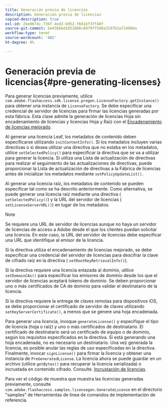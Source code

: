 ```yaml
---
title: Generación previa de licencias
description: Generación previa de licencias
copied-description: true
exl-id: 2be8674c-736f-4ed3-b952-f661bf3ff48f
source-git-commit: be43bbbd1051886c8979ff590a3197b2a7249b6a
workflow-type: tm+mt
source-wordcount: '402'
ht-degree: 0%

---
```


# Generación previa de licencias{#pre-generating-licenses}

Para generar licencias previamente, utilice `com.adobe.flashaccess.sdk.license.pregen.LicenseFactory.getInstance()` para obtener una instancia de `LicenseFactory`. Se debe especificar una credencial de servidor de licencias para firmar las licencias generadas por esta fábrica. Esta clase admite la generación de licencias Hoja sin encadenamiento de licencias y licencias Hoja y Raíz con el [Encadenamiento de licencias mejorado](../../aaxs-protecting-content/content-introduction/content-usage-rules/content-other-policy-options/content-enhanced-license-chaining.md).

Al generar una licencia Leaf, los metadatos de contenido deben especificarse utilizando `initContentInfo()`. Si los metadatos incluyen varias directivas o si desea utilizar una directiva que no estaba en los metadatos, utilice `setSelectedPolicy()` para especificar la directiva que se va a utilizar para generar la licencia. Si utiliza una Lista de actualización de directivas para realizar el seguimiento de las actualizaciones de directivas, puede proporcionar la Lista de actualización de directivas a la Fábrica de licencias antes de inicializar los metadatos mediante `setPolicyUpdateList()`.

Al generar una licencia raíz, los metadatos de contenido se pueden especificar tal como se ha descrito anteriormente. Como alternativa, se puede generar una licencia raíz mediante una directiva ( `setSelectedPolicy()`) y la URL del servidor de licencias ( `setLicenseServerURL()`) en lugar de los metadatos.

>[!NOTE]
>
>Se requiere una URL de servidor de licencias aunque no haya un servidor de licencias de acceso a Adobe desde el que los clientes puedan solicitar una licencia. En este caso, la URL del servidor de licencias debe especificar una URL que identifique al emisor de la licencia.

Si la directiva utiliza el encadenamiento de licencias mejorado, se debe especificar una credencial del servidor de licencias para descifrar la clave de cifrado raíz en la directiva ( `setRootKeyRetrievalInfo()`).

Si la directiva requiere una licencia enlazada al dominio, utilice `setDomainCAs()` para especificar los emisores de dominio desde los que el servidor de licencias aceptará tokens de dominio. Se deben proporcionar uno o más certificados de CA de dominio para validar el destinatario de la licencia.

Si la directiva requiere la entrega de claves remotas para dispositivos iOS, se debe proporcionar el certificado de servidor de claves utilizando `setKeyServerCertificate()`, a menos que se genere una hoja encadenada.

Para generar una licencia, invoque `generateLicense()` y especifique el tipo de licencia (hoja o raíz) y uno o más certificados de destinatario. El certificado de destinatario será un certificado de equipo o de dominio, según los requisitos especificados en la directiva. Si está generando una hoja encadenada, no es necesario un destinatario. Una vez generada la licencia, es posible anular las reglas de uso especificadas en la directiva. Finalmente, invocar `signLicense()` para firmar la licencia y obtener una instancia de `PreGeneratedLicense`. La licencia ahora se puede guardar en un archivo (utilice `getBytes()` para recuperar la licencia serializada) o incrustada en contenido cifrado. Consulte. [Incrustación de licencias](../../aaxs-protecting-content/content-pre-generating-and-embedded-licenses/content-embedding-licenses.md).

Para ver el código de muestra que muestra las licencias generadas previamente, consulte `com.adobe.flashaccess.samples.licensegen.GenerateLicense` en el directorio &quot;samples&quot; de Herramientas de línea de comandos de implementación de referencia.
